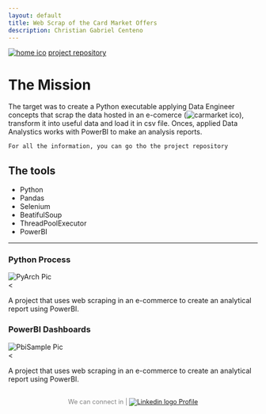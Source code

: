 ```yaml
---
layout: default
title: Web Scrap of the Card Market Offers
description: Christian Gabriel Centeno
---
```


<link rel="stylesheet" href="/assets/css/style.css">

<div class="project-buttons-header">
  <a href="{{ site.baseurl }}/index.html"><img src="{{ site.baseurl }}/assets/img/Main/home-ico.png" alt="home ico" class="logo-text"></a>
  <a href="https://github.com/ChristianGCenteno/webScrapingCM">project repository</a> <!-- Where I put my repo -->
</div>

# The Mission

<div class="project-mision">
  <p>The target was to create a Python executable applying Data Engineer concepts that scrap the data hosted in an e-comerce (<img src="{{ site.baseurl }}/assets/img/WS-CM/cardmarket-ico.png" alt="carmarket ico" class="logo-text">), transform it into useful data and load it in csv file. Onces, applied Data Analystics works with PowerBI to make an analysis reports.</p>
</div>


```
For all the information, you can go tho the project repository
```

## The tools

<div class="tools-box">
  
  <ul class="ul-to-tag">
    <li class="li-to-tag">Python</li>
    <li class="li-to-tag">Pandas</li>
    <li class="li-to-tag">Selenium</li>
    <li class="li-to-tag">BeatifulSoup</li>
    <li class="li-to-tag">ThreadPoolExecutor</li>
	<li class="li-to-tag">PowerBI</li>
  </ul>
  
</div>
  

* * *


### Python Process 

<div class="pages-describe-box">
 
  <div class="pages-project-img">
    <img src="{{ site.baseurl }}/assets/img/WS-CM/PyArch.png" alt="PyArch Pic"> <!-- <= Where I put the project img -->
  </div>
  <div class="pages-project-info">
    <<!-- <h3>Su</h3> -->
      <p>A project that uses web scraping in an e-commerce to create an analytical report using PowerBI.</p>
  </div>
</div>

### PowerBI Dashboards

<div class="pages-describe-box">
 
  <div class="pages-project-img">
    <img src="{{ site.baseurl }}/assets/img/WS-CM/PbiSample.png" alt="PbiSample Pic"> <!-- <= Where I put the project img -->
  </div>
  <div class="pages-project-info">
    <<!-- <h3>Su</h3> -->
      <p>A project that uses web scraping in an e-commerce to create an analytical report using PowerBI.</p>
  </div
  
</div>


<!-- END -->
    
<!-- Custom footer -->
<div class="custom-footer" style="text-align: center; padding: 1rem; font-size: 0.8rem; color: gray;">
  We can connect in | 
  <a href="https://www.linkedin.com/in/christian-gabriel-centeno-0b19aa2a1" target="_blank">
    <img src="{{ site.baseurl }}/assets/img/Main/linkedin-ico.png" alt="Linkedin logo" class="logo-text"> Profile
  </a>
</div>